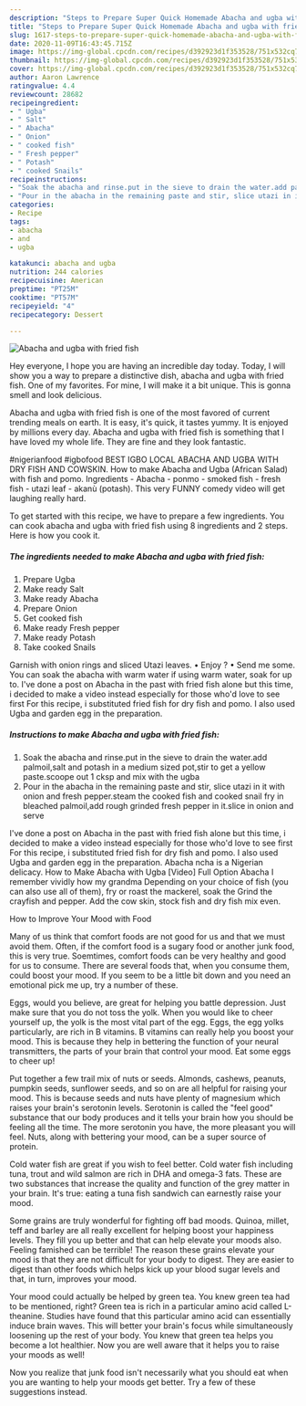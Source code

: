 ```yaml
---
description: "Steps to Prepare Super Quick Homemade Abacha and ugba with fried fish"
title: "Steps to Prepare Super Quick Homemade Abacha and ugba with fried fish"
slug: 1617-steps-to-prepare-super-quick-homemade-abacha-and-ugba-with-fried-fish
date: 2020-11-09T16:43:45.715Z
image: https://img-global.cpcdn.com/recipes/d392923d1f353528/751x532cq70/abacha-and-ugba-with-fried-fish-recipe-main-photo.jpg
thumbnail: https://img-global.cpcdn.com/recipes/d392923d1f353528/751x532cq70/abacha-and-ugba-with-fried-fish-recipe-main-photo.jpg
cover: https://img-global.cpcdn.com/recipes/d392923d1f353528/751x532cq70/abacha-and-ugba-with-fried-fish-recipe-main-photo.jpg
author: Aaron Lawrence
ratingvalue: 4.4
reviewcount: 28682
recipeingredient:
- " Ugba"
- " Salt"
- " Abacha"
- " Onion"
- " cooked fish"
- " Fresh pepper"
- " Potash"
- " cooked Snails"
recipeinstructions:
- "Soak the abacha and rinse.put in the sieve to drain the water.add palmoil,salt and potash in a medium sized pot,stir to get a yellow paste.scoope out 1 cksp and mix with the ugba"
- "Pour in the abacha in the remaining paste and stir, slice utazi in it with onion and fresh pepper.steam the cooked fish and cooked snail fry in bleached palmoil,add rough grinded fresh pepper in it.slice in onion and serve"
categories:
- Recipe
tags:
- abacha
- and
- ugba

katakunci: abacha and ugba 
nutrition: 244 calories
recipecuisine: American
preptime: "PT25M"
cooktime: "PT57M"
recipeyield: "4"
recipecategory: Dessert

---
```



![Abacha and ugba with fried fish](https://img-global.cpcdn.com/recipes/d392923d1f353528/751x532cq70/abacha-and-ugba-with-fried-fish-recipe-main-photo.jpg)

Hey everyone, I hope you are having an incredible day today. Today, I will show you a way to prepare a distinctive dish, abacha and ugba with fried fish. One of my favorites. For mine, I will make it a bit unique. This is gonna smell and look delicious.

Abacha and ugba with fried fish is one of the most favored of current trending meals on earth. It is easy, it's quick, it tastes yummy. It is enjoyed by millions every day. Abacha and ugba with fried fish is something that I have loved my whole life. They are fine and they look fantastic.

#nigerianfood #igbofood BEST IGBO LOCAL ABACHA AND UGBA WITH DRY FISH AND COWSKIN. How to make Abacha and Ugba (African Salad) with fish and pomo. Ingredients - Abacha - ponmo - smoked fish - fresh fish - utazi leaf - akanù (potash). This very FUNNY comedy video will get laughing really hard.


To get started with this recipe, we have to prepare a few ingredients. You can cook abacha and ugba with fried fish using 8 ingredients and 2 steps. Here is how you cook it.

<!--inarticleads1-->

##### The ingredients needed to make Abacha and ugba with fried fish:

1. Prepare  Ugba
1. Make ready  Salt
1. Make ready  Abacha
1. Prepare  Onion
1. Get  cooked fish
1. Make ready  Fresh pepper
1. Make ready  Potash
1. Take  cooked Snails


Garnish with onion rings and sliced Utazi leaves. • Enjoy ? • Send me some. You can soak the abacha with warm water if using warm water, soak for up to. I&#39;ve done a post on Abacha in the past with fried fish alone but this time, i decided to make a video instead especially for those who&#39;d love to see first For this recipe, i substituted fried fish for dry fish and pomo. I also used Ugba and garden egg in the preparation. 

<!--inarticleads2-->

##### Instructions to make Abacha and ugba with fried fish:

1. Soak the abacha and rinse.put in the sieve to drain the water.add palmoil,salt and potash in a medium sized pot,stir to get a yellow paste.scoope out 1 cksp and mix with the ugba
1. Pour in the abacha in the remaining paste and stir, slice utazi in it with onion and fresh pepper.steam the cooked fish and cooked snail fry in bleached palmoil,add rough grinded fresh pepper in it.slice in onion and serve


I&#39;ve done a post on Abacha in the past with fried fish alone but this time, i decided to make a video instead especially for those who&#39;d love to see first For this recipe, i substituted fried fish for dry fish and pomo. I also used Ugba and garden egg in the preparation. Abacha ncha is a Nigerian delicacy. How to Make Abacha with Ugba [Video] Full Option Abacha I remember vividly how my grandma Depending on your choice of fish (you can also use all of them), fry or roast the mackerel, soak the Grind the crayfish and pepper. Add the cow skin, stock fish and dry fish mix even. 

How to Improve Your Mood with Food


Many of us think that comfort foods are not good for us and that we must avoid them. Often, if the comfort food is a sugary food or another junk food, this is very true. Soemtimes, comfort foods can be very healthy and good for us to consume. There are several foods that, when you consume them, could boost your mood. If you seem to be a little bit down and you need an emotional pick me up, try a number of these.

Eggs, would you believe, are great for helping you battle depression. Just make sure that you do not toss the yolk. When you would like to cheer yourself up, the yolk is the most vital part of the egg. Eggs, the egg yolks particularly, are rich in B vitamins. B vitamins can really help you boost your mood. This is because they help in bettering the function of your neural transmitters, the parts of your brain that control your mood. Eat some eggs to cheer up!

Put together a few trail mix of nuts or seeds. Almonds, cashews, peanuts, pumpkin seeds, sunflower seeds, and so on are all helpful for raising your mood. This is because seeds and nuts have plenty of magnesium which raises your brain's serotonin levels. Serotonin is called the "feel good" substance that our body produces and it tells your brain how you should be feeling all the time. The more serotonin you have, the more pleasant you will feel. Nuts, along with bettering your mood, can be a super source of protein.

Cold water fish are great if you wish to feel better. Cold water fish including tuna, trout and wild salmon are rich in DHA and omega-3 fats. These are two substances that increase the quality and function of the grey matter in your brain. It's true: eating a tuna fish sandwich can earnestly raise your mood. 

Some grains are truly wonderful for fighting off bad moods. Quinoa, millet, teff and barley are all really excellent for helping boost your happiness levels. They fill you up better and that can help elevate your moods also. Feeling famished can be terrible! The reason these grains elevate your mood is that they are not difficult for your body to digest. They are easier to digest than other foods which helps kick up your blood sugar levels and that, in turn, improves your mood.

Your mood could actually be helped by green tea. You knew green tea had to be mentioned, right? Green tea is rich in a particular amino acid called L-theanine. Studies have found that this particular amino acid can essentially induce brain waves. This will better your brain's focus while simultaneously loosening up the rest of your body. You knew that green tea helps you become a lot healthier. Now you are well aware that it helps you to raise your moods as well!

Now you realize that junk food isn't necessarily what you should eat when you are wanting to help your moods get better. Try  a few  of  these  suggestions  instead.


